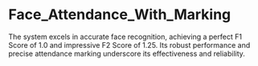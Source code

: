 # Face_Attendance_With_Marking
The system excels in accurate face recognition, achieving a perfect F1 Score of 1.0 and impressive F2 Score of 1.25. Its robust performance and precise attendance marking underscore its effectiveness and reliability.
